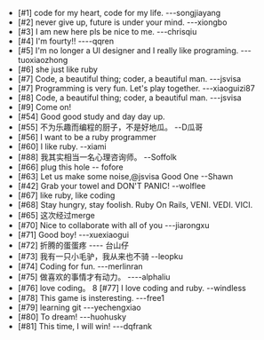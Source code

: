 * [#1] code for my heart, code for my life.  ---songjiayang
* [#2] never give up, future is under your mind. ---xiongbo
* [#3] I am new here pls be nice to me. ---chrisqiu
* [#4] I'm fourty!!                            ----qqren
* [#5] I'm no longer a UI designer and I really like programing.  ---tuoxiaozhong
* [#6] she just like ruby
* [#7] Code, a beautiful thing; coder, a beautiful man.  ---jsvisa
* [#7] Programming is very fun. Let's play together. ---xiaoguizi87
* [#8] Code, a beautiful thing; coder, a beautiful man.  ---jsvisa
* [#9] Come on!
* [#54] Good good study and day day up.
* [#55] 不为乐趣而编程的厨子，不是好地瓜。 --D瓜哥
* [#56] I want to be a ruby programmer
* [#60] I like ruby. --xiami
* [#88] 我其实相当一名心理咨询师。  --Soffolk
* [#66] plug this hole -- fofore
* [#63] Let us make some noise,@jsvisa Good One --Shawn
* [#42] Grab your towel and DON'T PANIC!  --wolflee
* [#67] like ruby, like coding
* [#68] Stay hungry, stay foolish. Ruby On Rails, VENI. VEDI. VICI.
* [#65] 这次经过merge
* [#70] Nice to collaborate with all of you ---jiarongxu
* [#71] Good boy!                           ---xuexiaogui
* [#72] 折腾的蛋蛋疼                        ---- 台山仔
* [#73] 我有一只小毛驴，我从来也不骑		--leopku
* [#74] Coding for fun.              ---merlinran
* [#75] 做喜欢的事情才有动力。				----alphaliu
* [#76] love coding。
8 [#77] I love coding and ruby.  --windless
* [#78] This game is insteresting.   ---free1
* [#79] learning git   ---yechengxiao
* [#80] To dream!   ---huohusky
* [#81] This time, I will win!   ---dqfrank